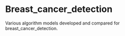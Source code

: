 # Breast_cancer_detection
Various algorithm models developed and compared for breast_cancer_detection.
